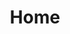 ---
type: page
layout: index
url: /
title: 'Home'
params:
page-status: 'home-page'
Hero:
    Title: Simple things lead to big smiles.
    Paragraph: At Simply Good Dentistry, we’re dedicated to providing simply good service to all of our patients.
    Button:
        Text: Schedule an Appointment
        Link: /contact-us/#contact-form-wrapper
    Mobile_button_text: Call for an Appointment
Why_different:
    title: why we're different
    subtitle: Giving patients simply good dentistry
    paragraph: At Simply Good Dentistry, we desire to concentrate on each patient and his or her specific needs. We create treatment goals for our patients that reflect a simple, compassionate, gentle, and yet thorough approach to attaining oral health.
    Button:
        text: Learn More Here
        link: /about-us
    Image: "/pageimg/why-we-are-different.jpg"
Services:
    title: services
    subtitle: Good oral health begins with a clean mouth.
    paragraph: Studies show that the health of a person’s mouth affects the health of the body. Through the services we offer we want to do our best and lead our patients to do their best in achieving a healthy mouth.
    Services_list:
        Item_one:
            Item_text: Preventative Oral Health
            Item_link: /preventative-oral-health
        Item_two:
            Item_text: Gum Disease Treatment
            Item_link: /gum-disease-treatment
        Item_three:
            Item_text: Restorative Services
            Item_link: /restorative-services
        Item_four:
            Item_text: Specialty Services
            Item_link: /specialty-services
Contact_Us:
    title: contact Us
    button:
        text: Contact Us
        link: /contact-us

---